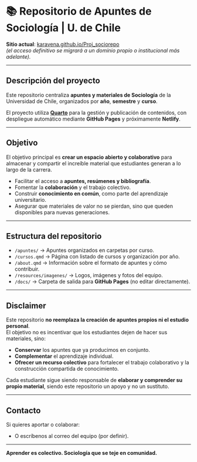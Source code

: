 # 📚 Repositorio de Apuntes de Sociología | U. de Chile

**Sitio actual**: [karavena.github.io/Proj_sociorepo](https://karavena.github.io/Archivo-Sociologia-UChile/)  
*(el acceso definitivo se migrará a un dominio propio o institucional más adelante).*

---

## Descripción del proyecto
Este repositorio centraliza **apuntes y materiales de Sociología** de la Universidad de Chile, organizados por **año**, **semestre** y **curso**.  

El proyecto utiliza **[Quarto](https://quarto.org/)** para la gestión y publicación de contenidos, con despliegue automático mediante **GitHub Pages** y próximamente **Netlify**.  

---

## Objetivo
El objetivo principal es **crear un espacio abierto y colaborativo** para almacenar y compartir el increíble material que estudiantes generan a lo largo de la carrera.  

- Facilitar el acceso a **apuntes, resúmenes y bibliografía**.  
- Fomentar la **colaboración** y el trabajo colectivo.  
- Construir **conocimiento en común**, como parte del aprendizaje universitario.  
- Asegurar que materiales de valor no se pierdan, sino que queden disponibles para nuevas generaciones.  

---

## Estructura del repositorio
- `/apuntes/` → Apuntes organizados en carpetas por curso.  
- `/cursos.qmd` → Página con listado de cursos y organización por año.  
- `/about.qmd` → Información sobre el formato de apuntes y cómo contribuir.  
- `/resources/imagenes/` → Logos, imágenes y fotos del equipo.  
- `/docs/` → Carpeta de salida para **GitHub Pages** (no editar directamente).  

---

##  Disclaimer
Este repositorio **no reemplaza la creación de apuntes propios ni el estudio personal**.  
El objetivo no es incentivar que los estudiantes dejen de hacer sus materiales, sino:  

- **Conservar** los apuntes que ya producimos en conjunto.  
- **Complementar** el aprendizaje individual.  
- **Ofrecer un recurso colectivo** para fortalecer el trabajo colaborativo y la construcción compartida de conocimiento.  

Cada estudiante sigue siendo responsable de **elaborar y comprender su propio material**, siendo este repositorio un apoyo y no un sustituto.

---

## Contacto
Si quieres aportar o colaborar:   
- O escríbenos al correo del equipo (por definir).  

---
**Aprender es colectivo. Sociología que se teje en comunidad.**
